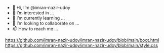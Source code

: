 - 👋 Hi, I’m @imran-nazir-udoy
- 👀 I’m interested in ...
- 🌱 I’m currently learning ...
- 💞️ I’m looking to collaborate on ...
- 📫 How to reach me ...

<!---
imran-nazir-udoy/imran-nazir-udoy is a ✨ special ✨ repository because its `README.md` (this file) appears on your GitHub profile.
You can click the Preview link to take a look at your changes.
--->
https://github.com/imran-nazir-udoy/imran-nazir-udoy/blob/main/boot.html
https://github.com/imran-nazir-udoy/imran-nazir-udoy/blob/main/style.css
